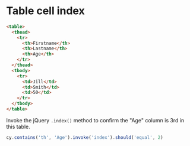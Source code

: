 # Table cell index

<!-- fiddle Confirm the cell index -->

```html
<table>
  <thead>
    <tr>
      <th>Firstname</th>
      <th>Lastname</th>
      <th>Age</th>
    </tr>
  </thead>
  <tbody>
    <tr>
      <td>Jill</td>
      <td>Smith</td>
      <td>50</td>
    </tr>
  </tbody>
</table>
```

Invoke the jQuery `.index()` method to confirm the "Age" column is 3rd in this table.

```js
cy.contains('th', 'Age').invoke('index').should('equal', 2)
```

<!-- fiddle-end -->

